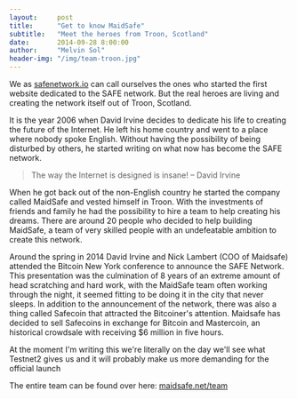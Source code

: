 ```yaml
---
layout:     post
title:      "Get to know MaidSafe"
subtitle:   "Meet the heroes from Troon, Scotland"
date:       2014-09-28 8:00:00
author:     "Melvin Sol"
header-img: "/img/team-troon.jpg"
---
```


We as [safenetwork.io](http://www.safenetwork.io/) can call ourselves the ones who started the first website dedicated to the SAFE network. But the real heroes are living and creating the network itself out of Troon, Scotland.

It is the year 2006 when David Irvine decides to dedicate his life to creating the future of the Internet. He left his home country and went to a place where nobody spoke English. Without having the possibility of being disturbed by others, he started writing on what now has become the SAFE network.

> The way the Internet is designed is insane! – David Irvine

When he got back out of the non-English country he started the company called MaidSafe and vested himself in Troon. With the investments of friends and family he had the possibility to hire a team to help creating his dreams. There are around 20 people who decided to help building MaidSafe, a team of very skilled people with an undefeatable ambition to create this network.

Around the spring in 2014 David Irvine and Nick Lambert (COO of Maidsafe) attended the Bitcoin New York conference to announce the SAFE Network. This presentation was the culmination of 8 years of an extreme amount of head scratching and hard work, with the MaidSafe team often working through the night, it seemed fitting to be doing it in the city that never sleeps. In addition to the announcement of the network, there was also a thing called Safecoin that attracted the Bitcoiner's attention. Maidsafe has decided to sell Safecoins in exchange for Bitcoin and Mastercoin, an historical crowdsale with receiving $6 million in five hours.

At the moment I'm writing this we're literally on the day we'll see what Testnet2 gives us and it will probably make us more demanding for the official launch

The entire team can be found over here: [maidsafe.net/team](http://maidsafe.net/team)

